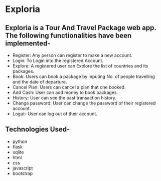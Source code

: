 # Exploria

## Exploria is a Tour And Travel Package web app. The following functionalities have been implemented-

* Register: Any person can register to make a new account.
* Login: To Login into the registered Account.
* Explore: A registered user can Explore the list of countries and its packages.
* Book: Users can book a package by inputing No. of people travelling and the date of departure.
* Cancel Plan: Users can cancel a plan that one booked.
* Add Cash: User can add money to book packages.
* History: User can see the past transaction history.
* Change password: User can change the password of their registered account.
* Logut- User can log out of their account.

## Technologies Used-
* python
* flask
* sqlite
* html
* css
* javascript
* bootstrap


